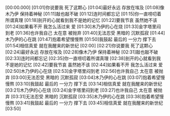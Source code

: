 [00:00.000]
[01:01]你说要我 死了这颗心
[01:04]最好永远 存放在埃及
[01:08]像木乃伊 保持着神秘
[01:11]敲也敲不破
[01:12]连时间都忘记
[01:15]你一直唠叨着所谓真理
[01:18]剖开的心就看到我不是她的记忆
[01:22]要我节哀 虽然她不该
[01:24]如果看不开 我怎么活过来 爱
[01:30]木乃伊的心在烧
[01:33]金字塔里闷到老
[01:36]也许我自己 太在意 被抛弃
[01:40]无法忍受 黑暗的 沉默孤寂
[01:44]木乃伊的心在跳
[01:47]抱着希望慢慢熬
[01:50]我鼓起 最后的 一分力 撑下去
[01:54]相信真爱 就在我醒来的新世纪
[02:00]
[02:21]你说要我 死了这颗心
[02:24]最好永远 存放在埃及
[02:28]像木乃伊 保持着神秘
[02:31]敲也敲不破
[02:33]连时间都忘记
[02:35]你一直唠叨着所谓真理
[02:38]剖开的心就看到我不是她的记忆
[02:42]要我节哀 虽然她不该
[02:44]如果看不开 我怎么活过来 爱
[02:50]木乃伊的心在烧
[02:53]金字塔里闷到老
[02:56]也许我自己 太在意 被抛弃
[03:00]无法忍受 黑暗的 沉默孤寂
[03:04]木乃伊的心在跳
[03:07]抱着希望慢慢熬
[03:10]我鼓起 最后的 一分力 撑下去
[03:14]相信真爱 就在我醒来的新世纪
[03:21]木乃伊的心在烧
[03:24]金字塔里闷到老
[03:27]也许我自己 太在意 被抛弃
[03:31]无法忍受 黑暗的 沉默孤寂
[03:35]木乃伊的心在跳
[03:38]抱着希望慢慢熬
[03:41]我鼓起 最后的 一分力 撑下去
[03:45]相信真爱 就在我醒来的新世纪
[03:50]